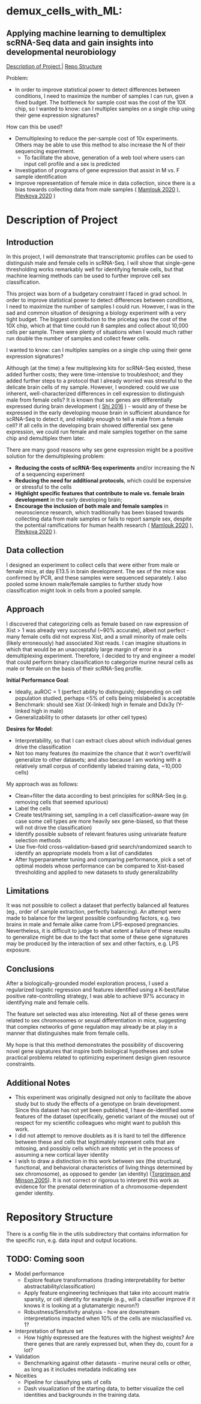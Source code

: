 # demux_cells_with_ML:
## Applying machine learning to demultiplex scRNA-Seq data and gain insights into developmental neurobiology

[ Description of Project ](#desc) | [ Repo Structure ](#design) 


Problem:
- In order to improve statistical power to detect differences between conditions, I need to maximize the number of samples I can run, given a fixed budget. The bottleneck for sample cost was the cost of the 10X chip, so I wanted to know: can I multiplex samples on a single chip using their gene expression signatures?


How can this be used?
- Demultiplexing to reduce the per-sample cost of 10x experiments. Others may be able to use this method to also increase the N of their sequencing experiment.
    - To facilitate the above, generation of a web tool where users can input cell profile and a sex is predicted
- Investigation of programs of gene expression that assist in M vs. F sample identification
- Improve representation of female mice in data collection, since there is a bias towards collecting data from male samples ( [Mamlouk 2020](https://www.sciencedirect.com/science/article/pii/S0091302220300261?casa_token=J99EnQaWI4EAAAAA:1guIwA5Xa77U4x1vCOiRe7FB3g-9impuCdwXoWkekqcmvbKXTv3dLQz3RKjK3_i8mfcalNEr_Q) ), [Plevkova 2020](https://www.ncbi.nlm.nih.gov/pmc/articles/PMC8603716/) )



# # 

<a name="desc"></a>
# Description of Project
## Introduction
In this project, I will demonstrate that transcriptomic profiles can be used to distinguish male and female cells in scRNA-Seq. I will show that single-gene thresholding works remarkably well for identifying female cells, but that machine learning methods can be used to further improve cell sex classification.

This project was born of a budgetary constraint I faced in grad school. In order to improve statistical power to detect differences between conditions, I need to maximize the number of samples I could run. However, I was in the sad and common situation of designing a biology experiment with a very tight budget. The biggest contribution to the pricetag was the cost of the 10X chip, which at that time could run 8 samples and collect about 10,000 cells per sample. There were plenty of situations when I would much rather run double the number of samples and collect fewer cells.

I wanted to know: can I multiplex samples on a single chip using their gene expression signatures?

Although (at the time) a few multiplexing kits for scRNA-Seq existed, these added further costs; they were time-intensive to troubleshoot; and they added further steps to a protocol that I already worried was stressful to the delicate brain cells of my sample. However, I wondered: could we use inherent, well-characterized differences in cell expression to distinguish male from female cells? It is known that sex genes are differentially expressed during brain development ( [Shi 2016](https://www.nature.com/articles/srep21181) ) - would any of these be expressed in the early developing mouse brain in sufficient abundance for scRNA-Seq to detect it, and reliably enough to tell a male from a female cell? If all cells in the developing brain showed differential sex gene expression, we could run female and male samples together on the same chip and demultiplex them later.

There are many good reasons why sex gene expression might be a positive solution for the demultiplexing problem:
- **Reducing the costs of scRNA-Seq experiments** and/or increasing the N of a sequencing experiment
- **Reducing the need for additional protocols**, which could be expensive or stressful to the cells
- **Highlight specific features that contribute to male vs. female brain development** in the early developing brain;
- **Encourage the inclusion of both male and female samples** in neuroscience research, which traditionally has been biased towards collecting data from male samples or fails to report sample sex, despite the potential ramifications for human health research ( [Mamlouk 2020](https://www.sciencedirect.com/science/article/pii/S0091302220300261?casa_token=J99EnQaWI4EAAAAA:1guIwA5Xa77U4x1vCOiRe7FB3g-9impuCdwXoWkekqcmvbKXTv3dLQz3RKjK3_i8mfcalNEr_Q) ), [Plevkova 2020](https://www.ncbi.nlm.nih.gov/pmc/articles/PMC8603716/) ).

## Data collection
I designed an experiment to collect cells that were either from male or female mice, at day E13.5 in brain development. The sex of the mice was confirmed by PCR, and these samples were sequenced separately. I also pooled some known male/female samples to further study how classification might look in cells from a pooled sample.

## Approach

I discovered that categorizing cells as female based on raw expression of Xist > 1 was already very successful (~90% accurate), albeit not perfect - many female cells did not express Xist, and a small minority of male cells (likely erroneously) had associated Xist reads. I can imagine situations in which that would be an unacceptably large margin of error in a demultiplexing experiment. Therefore, I decided to try and engineer a model that could perform binary classification to categorize murine neural cells as male or female on the basis of their scRNA-Seq profile.

**Initial Performance Goal**:
- Ideally, auROC = 1 (perfect ability to distinguish); depending on cell population studied, perhaps <5% of cells being mislabeled is acceptable
- Benchmark: should see Xist (X-linked) high in female and Ddx3y (Y-linked high in male)
- Generalizability to other datasets (or other cell types)

**Desires for Model**:
- Interpretability, so that I can extract clues about which individual genes drive the classification
- Not too many features (to maximize the chance that it won't overfit/will generalize to other datasets; and also because I am working with a relatively small corpus of confidently labeled training data, ~10,000 cells)

My approach was as follows:
- Clean+filter the data according to best principles for scRNA-Seq (e.g. removing cells that seemed spurious)
- Label the cells
- Create test/training set, sampling in a cell classification-aware way (in case some cell types are more heavily sex gene-biased, so that these will not drive the classification)
- Identify possible subsets of relevant features using univariate feature selection methods
- Use five-fold cross-validation-based grid search/randomized search to identify an appropriate models from a list of candidates
- After hyperparameter tuning and comparing performance, pick a set of optimal models whose performance can be compared to Xist-based thresholding and applied to new datasets to study generalizability

## Limitations
It was not possible to collect a dataset that perfectly balanced all features (eg., order of sample extraction, perfectly balancing). An attempt were made to balance for the largest possible confounding factors, e.g. two brains in male and female alike came from LPS-exposed pregnancies. Nevertheless, it is difficult to judge to what extent a failure of these results to generalize might be due to the fact that some of these gene signatures may be produced by the interaction of sex and other factors, e.g. LPS exposure.

## Conclusions
After a biologically-grounded model exploration process, I used a regularized logistic regression and features identified using a K-best/false positive rate-controlling strategy, I was able to achieve 97% accuracy in identifying male and female cells. 

The feature set selected was also interesting. Not all of these genes were related to sex chromosomes or sexual differentiation in mice, suggesting that complex networks of gene regulation may already be at play in a manner that distinguishes male from female cells.

My hope is that this method demonstrates the possibility of discovering novel gene signatures that inspire both biological hypotheses and solve practical problems related to optimizing experiment design given resource constraints.

## Additional Notes
- This experiment was originally designed not only to facilitate the above study but to study the effects of a genotype on brain development. Since this dataset has not yet been published, I have de-identified some features of the dataset (specifically, genetic variant of the mouse) out of respect for my scientific colleagues who might want to publish this work.
- I did not attempt to remove doublets as it is hard to tell the difference between these and cells that legitimately represent cells that are mitosing, and possibly cells which are mitotic yet in the process of assuming a new cortical layer identity
- I wish to draw a distinction in this work between sex (the structural, functional, and behavioral characteristics of living things determined by sex chromosome), as opposed to gender (an identity) ([Torgrimson and Minson 2005](https://journals.physiology.org/doi/full/10.1152/japplphysiol.00376.2005)). It is not correct or rigorous to interpret this work as evidence for the prenatal determination of a chromosome-dependent gender identity.

<a name="design"></a>
# Repository Structure
There is a config file in the utils subdirectory that contains information for the specific run, e.g. data input and output locations.

## TODO: Coming soon
- Model performance
    - Explore feature transformations (trading interpretability for better abstractability/classification)
    - Apply feature engineering techniques that take into account matrix sparsity, or cell identity for example (e.g., will a classifier improve if it knows it is looking at a glutamatergic neuron?)
    - Robustness/Sensitivity analysis - how are downstream interpretations impacted when 10% of the cells are misclassified vs. 1?
- Interpretation of feature set
    - How highly expressed are the features with the highest weights? Are there genes that are rarely expressed but, when they do, count for a lot?
- Validation
    - Benchmarking against other datasets - murine neural cells or other, as long as it includes metadata indicating sex
- Niceities
    - Pipeline for classifying sets of cells
    - Dash visualization of the starting data, to better visualize the cell identities and backgrounds in the training data.
